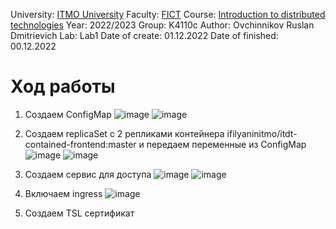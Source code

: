 University: [ITMO University](https://itmo.ru/ru/)
Faculty: [FICT](https://fict.itmo.ru)
Course: [Introduction to distributed technologies](https://github.com/itmo-ict-faculty/introduction-to-distributed-technologies)
Year: 2022/2023
Group: K4110c
Author: Ovchinnikov Ruslan Dmitrievich
Lab: Lab1
Date of create: 01.12.2022
Date of finished: 00.12.2022

# Ход работы
1) Создаем ConfigMap
![image](https://user-images.githubusercontent.com/79364379/206775760-0b75f455-a45d-45d7-9335-17e45bbb851b.png)
![image](https://user-images.githubusercontent.com/79364379/206775692-7b1a71fa-a395-462c-bf09-b75cabfff5eb.png)

2) Создаем replicaSet с 2 репликами контейнера ifilyaninitmo/itdt-contained-frontend:master и передаем переменные из ConfigMap
![image](https://user-images.githubusercontent.com/79364379/206776098-f036b9a2-d808-4604-9d63-bf25b0bc9e7c.png)
![image](https://user-images.githubusercontent.com/79364379/206776186-7ca89329-588e-4b77-bd14-4c8b9b20c2d5.png)

3) Создаем сервис для доступа
![image](https://user-images.githubusercontent.com/79364379/206776424-9d1e510a-d341-4322-88b4-6612baf3a857.png)
![image](https://user-images.githubusercontent.com/79364379/206776546-65c17a94-6375-40dd-b2f1-65d3008659bb.png)

4) Включаем ingress
![image](https://user-images.githubusercontent.com/79364379/206776810-cb6d0959-73a6-4fc2-a594-34ce890f5867.png)

5) Создаем TSL сертификат
